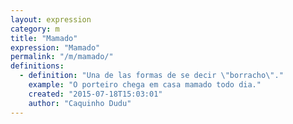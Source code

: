 ```yaml
---
layout: expression
category: m
title: "Mamado"
expression: "Mamado"
permalink: "/m/mamado/"
definitions:
  - definition: "Una de las formas de se decir \"borracho\"."
    example: "O porteiro chega em casa mamado todo dia."
    created: "2015-07-18T15:03:01"
    author: "Caquinho Dudu"
---
```

